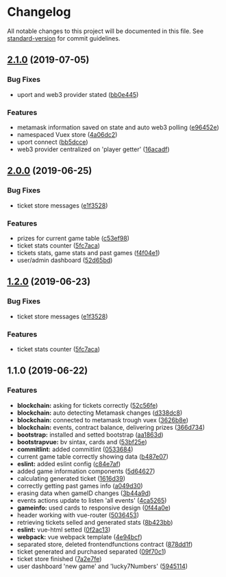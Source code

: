 # Changelog

All notable changes to this project will be documented in this file. See [standard-version](https://github.com/conventional-changelog/standard-version) for commit guidelines.

## [2.1.0](https://github.com/matiasbn/luckyseven.win/compare/v2.0.0...v2.1.0) (2019-07-05)


### Bug Fixes

* uport and web3 provider stated ([bb0e445](https://github.com/matiasbn/luckyseven.win/commit/bb0e445))


### Features

* metamask information saved on state and auto web3 polling ([e96452e](https://github.com/matiasbn/luckyseven.win/commit/e96452e))
* namespaced Vuex store ([4a06dc2](https://github.com/matiasbn/luckyseven.win/commit/4a06dc2))
* uport connect ([bb5dcce](https://github.com/matiasbn/luckyseven.win/commit/bb5dcce))
* web3 provider centralized on 'player getter' ([16acadf](https://github.com/matiasbn/luckyseven.win/commit/16acadf))



## [2.0.0](https://github.com/matiasbn/luckyseven.win/compare/v1.1.0...v2.0.0) (2019-06-25)


### Bug Fixes

* ticket store messages ([e1f3528](https://github.com/matiasbn/luckyseven.win/commit/e1f3528))


### Features

* prizes for current game table ([c53ef98](https://github.com/matiasbn/luckyseven.win/commit/c53ef98))
* ticket stats counter ([5fc7aca](https://github.com/matiasbn/luckyseven.win/commit/5fc7aca))
* tickets stats, game stats and past games ([f4f04e1](https://github.com/matiasbn/luckyseven.win/commit/f4f04e1))
* user/admin dashboard ([52d65bd](https://github.com/matiasbn/luckyseven.win/commit/52d65bd))



## [1.2.0](https://github.com/matiasbn/luckyseven.win/compare/v1.1.0...v1.2.0) (2019-06-23)


### Bug Fixes

* ticket store messages ([e1f3528](https://github.com/matiasbn/luckyseven.win/commit/e1f3528))


### Features

* ticket stats counter ([5fc7aca](https://github.com/matiasbn/luckyseven.win/commit/5fc7aca))



## 1.1.0 (2019-06-22)


### Features

* **blockchain:** asking for tickets correctly ([52c56fe](https://github.com/matiasbn/luckyseven.win/commit/52c56fe))
* **blockchain:** auto detecting Metamask changes ([d338dc8](https://github.com/matiasbn/luckyseven.win/commit/d338dc8))
* **blockchain:** connected to metamask trough vuex ([3626b8e](https://github.com/matiasbn/luckyseven.win/commit/3626b8e))
* **blockchain:** events, contract balance, delivering prizes ([366d734](https://github.com/matiasbn/luckyseven.win/commit/366d734))
* **bootstrap:** installed and setted bootstrap ([aa1863d](https://github.com/matiasbn/luckyseven.win/commit/aa1863d))
* **bootstrapvue:** bv sintax, cards and ([53bf25e](https://github.com/matiasbn/luckyseven.win/commit/53bf25e))
* **commitlint:** added commitlint ([0533684](https://github.com/matiasbn/luckyseven.win/commit/0533684))
* current game table correctly showing data ([b487e07](https://github.com/matiasbn/luckyseven.win/commit/b487e07))
* **eslint:** added eslint config ([c84e7af](https://github.com/matiasbn/luckyseven.win/commit/c84e7af))
* added game information components ([5d64627](https://github.com/matiasbn/luckyseven.win/commit/5d64627))
* calculating generated ticket ([1616d39](https://github.com/matiasbn/luckyseven.win/commit/1616d39))
* correctly getting past games info ([a049d30](https://github.com/matiasbn/luckyseven.win/commit/a049d30))
* erasing data when gameID changes ([3b44a9d](https://github.com/matiasbn/luckyseven.win/commit/3b44a9d))
* events actions update to listen 'all events' ([4ca5265](https://github.com/matiasbn/luckyseven.win/commit/4ca5265))
* **gameinfo:** used cards to responsive design ([0f44a0e](https://github.com/matiasbn/luckyseven.win/commit/0f44a0e))
* header working with vue-router ([5036453](https://github.com/matiasbn/luckyseven.win/commit/5036453))
* retrieving tickets selled and generated stats ([8b423bb](https://github.com/matiasbn/luckyseven.win/commit/8b423bb))
* **eslint:** vue-html setted ([0f2ac13](https://github.com/matiasbn/luckyseven.win/commit/0f2ac13))
* **webpack:** vue webpack template ([4e94bcf](https://github.com/matiasbn/luckyseven.win/commit/4e94bcf))
* separated store, deleted frontendfunctions contract ([878dd1f](https://github.com/matiasbn/luckyseven.win/commit/878dd1f))
* ticket generated and purchased separated ([09f70c1](https://github.com/matiasbn/luckyseven.win/commit/09f70c1))
* ticket store finished ([7a2e7fe](https://github.com/matiasbn/luckyseven.win/commit/7a2e7fe))
* user dashboard 'new game' and 'lucky7Numbers' ([5945114](https://github.com/matiasbn/luckyseven.win/commit/5945114))
